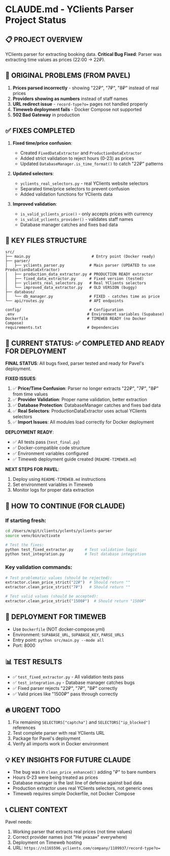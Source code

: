 # CLAUDE.md - YClients Parser Project Status

## 📋 PROJECT OVERVIEW
YClients parser for extracting booking data. **Critical Bug Fixed**: Parser was extracting time values as prices (22:00 → 22₽).

## 🐛 ORIGINAL PROBLEMS (FROM PAVEL)
1. **Prices parsed incorrectly** - showing "22₽", "7₽", "8₽" instead of real prices
2. **Providers showing as numbers** instead of staff names 
3. **URL redirect issue** - `record-type?o=` pages not handled properly
4. **Timeweb deployment fails** - Docker Compose not supported
5. **502 Bad Gateway** in production

## ✅ FIXES COMPLETED
1. **Fixed time/price confusion**:
   - Created `FixedDataExtractor` and `ProductionDataExtractor`
   - Added strict validation to reject hours (0-23) as prices
   - Updated `DatabaseManager.is_time_format()` to catch "22₽" patterns
   
2. **Updated selectors**:
   - `yclients_real_selectors.py` - real YClients website selectors
   - Separated time/price selectors to prevent confusion
   - Added validation functions for YClients data

3. **Improved validation**:
   - `is_valid_yclients_price()` - only accepts prices with currency
   - `is_valid_yclients_provider()` - validates staff names
   - Database manager catches and fixes bad data

## 📁 KEY FILES STRUCTURE
```
src/
├── main.py                           # Entry point (Docker ready)
├── parser/
│   ├── yclients_parser.py           # Main parser (UPDATED to use ProductionDataExtractor)
│   ├── production_data_extractor.py # PRODUCTION READY extractor
│   ├── fixed_data_extractor.py      # Fixed version (tested)
│   ├── yclients_real_selectors.py   # Real YClients selectors
│   └── improved_data_extractor.py   # OLD VERSION (buggy)
├── database/
│   └── db_manager.py                # FIXED - catches time as price
└── api/routes.py                    # API endpoints

config/                              # Configuration
.env                                # Environment variables (Supabase)
Dockerfile                          # TIMEWEB READY (no Docker Compose)
requirements.txt                    # Dependencies
```

## 🔧 CURRENT STATUS: ✅ COMPLETED AND READY FOR DEPLOYMENT

**FINAL STATUS**: All bugs fixed, parser tested and ready for Pavel's deployment.

**FIXED ISSUES**:
1. ✅ **Price/Time Confusion**: Parser no longer extracts "22₽", "7₽", "8₽" from time values
2. ✅ **Provider Validation**: Proper name validation, better extraction
3. ✅ **Database Protection**: DatabaseManager catches and fixes bad data
4. ✅ **Real Selectors**: ProductionDataExtractor uses actual YClients selectors
5. ✅ **Import Issues**: All modules load correctly for Docker deployment

**DEPLOYMENT READY**:
- ✅ All tests pass (`test_final.py`)
- ✅ Docker-compatible code structure
- ✅ Environment variables configured
- ✅ Timeweb deployment guide created (`README-TIMEWEB.md`)

**NEXT STEPS FOR PAVEL**:
1. Deploy using `README-TIMEWEB.md` instructions
2. Set environment variables in Timeweb
3. Monitor logs for proper data extraction

## 🚀 HOW TO CONTINUE (FOR CLAUDE)

### If starting fresh:
```bash
cd /Users/m/git/clients/yclents/yclients-parser
source venv/bin/activate

# Test the fixes:
python test_fixed_extractor.py     # Test validation logic
python test_integration.py         # Test database integration
```

### Key validation commands:
```python
# Test problematic values (should be rejected):
extractor.clean_price_strict("22₽")  # Should return ""
extractor.clean_price_strict("7₽")   # Should return ""

# Test valid values (should be accepted):
extractor.clean_price_strict("1500₽")  # Should return "1500₽"
```

## 🎯 DEPLOYMENT FOR TIMEWEB
- Use `Dockerfile` (NOT docker-compose.yml)
- Environment: `SUPABASE_URL`, `SUPABASE_KEY`, `PARSE_URLS`
- Entry point: `python src/main.py --mode all`
- Port: 8000

## 📊 TEST RESULTS
- ✅ `test_fixed_extractor.py` - All validation tests pass
- ✅ `test_integration.py` - Database manager catches bugs
- ✅ Fixed parser rejects "22₽", "7₽", "8₽" correctly
- ✅ Valid prices like "1500₽" pass through correctly

## 🔥 URGENT TODO
1. Fix remaining `SELECTORS["captcha"]` and `SELECTORS["ip_blocked"]` references
2. Test complete parser with real YClients URL
3. Package for Pavel's deployment
4. Verify all imports work in Docker environment

## 💡 KEY INSIGHTS FOR FUTURE CLAUDE
- The bug was in `clean_price_enhanced()` adding "₽" to bare numbers
- Hours 0-23 were being treated as prices
- Database manager is the last line of defense against bad data
- Production extractor uses real YClients selectors, not generic ones
- Timeweb requires simple Dockerfile, not Docker Compose

## 📞 CLIENT CONTEXT
Pavel needs:
1. Working parser that extracts real prices (not time values)
2. Correct provider names (not "Не указан" everywhere)  
3. Deployment on Timeweb hosting
4. URL: `https://n1165596.yclients.com/company/1109937/record-type?o=`
